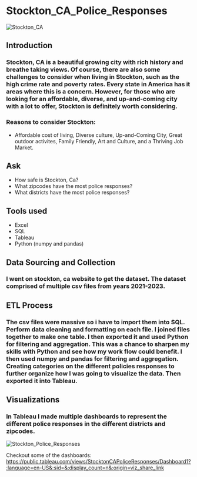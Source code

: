 # Stockton_CA_Police_Responses

![Stockton_CA](https://github.com/MrMitchellMoore/Stockton_CA_Police_Responses/assets/10389750/2922b392-77cd-4767-aa4e-294c2b267ef6)

## Introduction
### Stockton, CA is a beautiful growing city with rich history and breathe taking views. Of course, there are also some challenges to consider when living in Stockton, such as the high crime rate and poverty rates. Every state in America has it areas where this is a concern. However, for those who are looking for an affordable, diverse, and up-and-coming city with a lot to offer, Stockton is definitely worth considering.
### Reasons to consider Stockton:
- Affordable cost of living, Diverse culture, Up-and-Coming City, Great outdoor activites, Family Friendly, Art and Culture, and a Thriving Job Market.

## Ask
- How safe is Stockton, Ca?
- What zipcodes have the most police responses?
- What districts have the most police responses?

## Tools used
- Excel
- SQL
- Tableau
- Python (numpy and pandas)

## Data Sourcing and Collection
### I went on stockton, ca website to get the dataset. The dataset comprised of multiple csv files from years 2021-2023.

## ETL Process
### The csv files were massive so i have to import them into SQL. Perform data cleaning and formatting on each file. I joined files together to make one table. I then exported it and used Python for filtering and aggregation. This was a chance to sharpen my skills with Python and see how my work flow could benefit. I then used numpy and pandas for filtering and aggregation. Creating categories on the different policies responses to further organize how I was going to visualize the data. Then exported it into Tableau.

## Visualizations
### In Tableau I made multiple dashboards to represent the different police responses in the different districts and zipcodes.
![Stockton_Police_Responses](https://github.com/MrMitchellMoore/Stockton_CA_Police_Responses/assets/10389750/47f141bd-50ac-49c5-a4ba-8213b6dea92a)

Checkout some of the dashboards: https://public.tableau.com/views/StocktonCAPoliceResponses/Dashboard1?:language=en-US&:sid=&:display_count=n&:origin=viz_share_link

